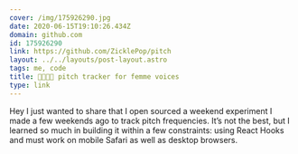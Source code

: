 ```yaml
---
cover: /img/175926290.jpg
date: 2020-06-15T19:10:26.434Z
domain: github.com
id: 175926290
link: https://github.com/ZicklePop/pitch
layout: ../../layouts/post-layout.astro
tags: me, code
title: 🏳️‍🌈🏳️‍⚧️ pitch tracker for femme voices
type: link
---
```


Hey I just wanted to share that I open sourced a weekend experiment I made a few weekends ago to track pitch frequencies. It’s not the best, but I learned so much in building it within a few constraints: using React Hooks and must work on mobile Safari as well as desktop browsers.
